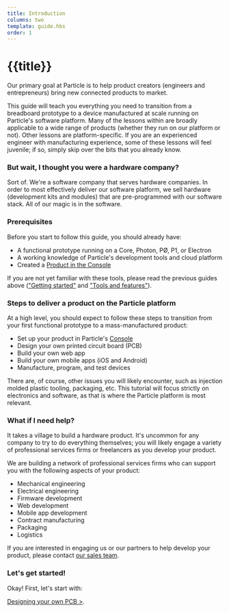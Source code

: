 ```yaml
---
title: Introduction
columns: two
template: guide.hbs
order: 1
---
```


# {{title}}

Our primary goal at Particle is to help product creators (engineers and entrepreneurs) bring new connected products to market.

This guide will teach you everything you need to transition from a breadboard prototype to a device manufactured at scale running on Particle's software platform. Many of the lessons within are broadly applicable to a wide range of products (whether they run on our platform or not). Other lessons are platform-specific. If you are an experienced engineer with manufacturing experience, some of these lessons will feel juvenile; if so, simply skip over the bits that you already know.

### But wait, I thought you were a hardware company?

Sort of. We're a software company that serves hardware companies. In order to most effectively deliver our software platform, we sell hardware (development kits and modules) that are pre-programmed with our software stack. All of our magic is in the software.

### Prerequisites

Before you start to follow this guide, you should already have:

- A functional prototype running on a Core, Photon, PØ, P1, or Electron
- A working knowledge of Particle's development tools and cloud platform
- Created a [Product in the Console](/guide/tools-and-features/console)

If you are not yet familiar with these tools, please read the previous guides above (["Getting started"](/guide/getting-started/intro) and ["Tools and features"](/guide/tools-and-features/intro)).

### Steps to deliver a product on the Particle platform

At a high level, you should expect to follow these steps to transition from your first functional prototype to a mass-manufactured product:

- Set up your product in Particle's [Console](https://console.particle.io)
- Design your own printed circuit board (PCB)
- Build your own web app
- Build your own mobile apps (iOS and Android)
- Manufacture, program, and test devices

There are, of course, other issues you will likely encounter, such as injection molded plastic tooling, packaging, etc. This tutorial will focus strictly on electronics and software, as that is where the Particle platform is most relevant.

### What if I need help?

It takes a village to build a hardware product. It's uncommon for any company to try to do everything themselves; you will likely engage a variety of professional services firms or freelancers as you develop your product.

We are building a network of professional services firms who can support you with the following aspects of your product:

- Mechanical engineering
- Electrical engineering
- Firmware development
- Web development
- Mobile app development
- Contract manufacturing
- Packaging
- Logistics

If you are interested in engaging us or our partners to help develop your product, please contact [our sales team](https://www.particle.io/sales).

### Let's get started!

Okay! First, let's start with:

[Designing your own PCB >](../pcb-design).
